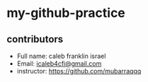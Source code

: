 # my-github-practice
## contributors 
- Full name: caleb franklin israel
- Email: icaleb4cfi@gmail.com
- instructor: https://github.com/mubarraqqq
  
